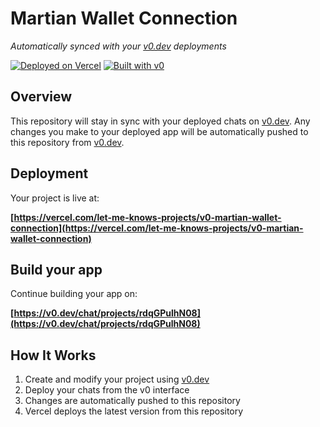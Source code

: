 # Martian Wallet Connection

*Automatically synced with your [v0.dev](https://v0.dev) deployments*

[![Deployed on Vercel](https://img.shields.io/badge/Deployed%20on-Vercel-black?style=for-the-badge&logo=vercel)](https://vercel.com/let-me-knows-projects/v0-martian-wallet-connection)
[![Built with v0](https://img.shields.io/badge/Built%20with-v0.dev-black?style=for-the-badge)](https://v0.dev/chat/projects/rdqGPulhN08)

## Overview

This repository will stay in sync with your deployed chats on [v0.dev](https://v0.dev).
Any changes you make to your deployed app will be automatically pushed to this repository from [v0.dev](https://v0.dev).

## Deployment

Your project is live at:

**[https://vercel.com/let-me-knows-projects/v0-martian-wallet-connection](https://vercel.com/let-me-knows-projects/v0-martian-wallet-connection)**

## Build your app

Continue building your app on:

**[https://v0.dev/chat/projects/rdqGPulhN08](https://v0.dev/chat/projects/rdqGPulhN08)**

## How It Works

1. Create and modify your project using [v0.dev](https://v0.dev)
2. Deploy your chats from the v0 interface
3. Changes are automatically pushed to this repository
4. Vercel deploys the latest version from this repository